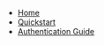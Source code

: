 * [Home](/)
* [Quickstart](/)
* [Authentication Guide](authentication_guide.md)
<!-- * [Album Endpoint](album_endpoint.md) -->
